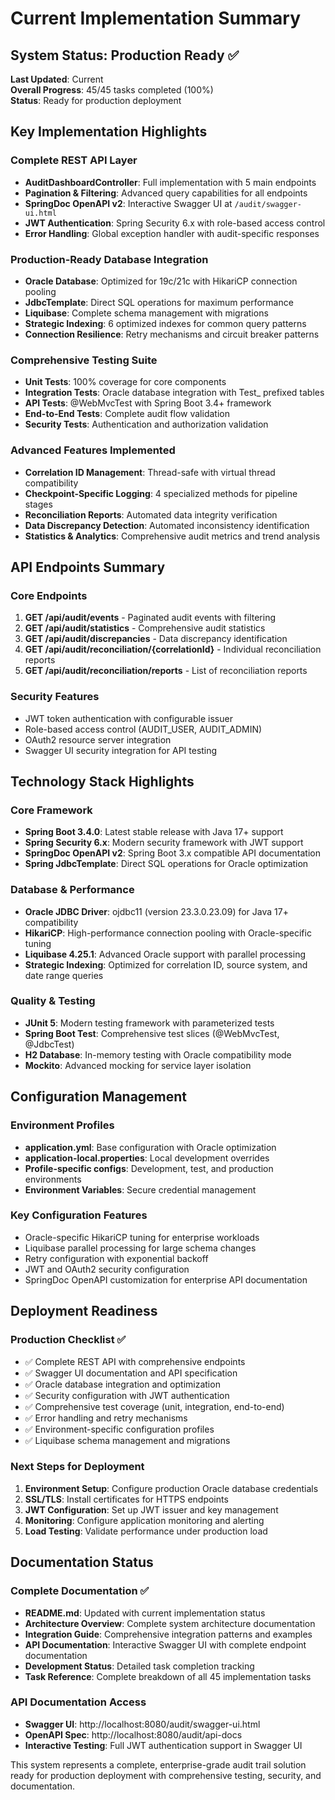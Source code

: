 # Current Implementation Summary

## System Status: Production Ready ✅

**Last Updated**: Current  
**Overall Progress**: 45/45 tasks completed (100%)  
**Status**: Ready for production deployment

## Key Implementation Highlights

### Complete REST API Layer
- **AuditDashboardController**: Full implementation with 5 main endpoints
- **Pagination & Filtering**: Advanced query capabilities for all endpoints
- **SpringDoc OpenAPI v2**: Interactive Swagger UI at `/audit/swagger-ui.html`
- **JWT Authentication**: Spring Security 6.x with role-based access control
- **Error Handling**: Global exception handler with audit-specific responses

### Production-Ready Database Integration
- **Oracle Database**: Optimized for 19c/21c with HikariCP connection pooling
- **JdbcTemplate**: Direct SQL operations for maximum performance
- **Liquibase**: Complete schema management with migrations
- **Strategic Indexing**: 6 optimized indexes for common query patterns
- **Connection Resilience**: Retry mechanisms and circuit breaker patterns

### Comprehensive Testing Suite
- **Unit Tests**: 100% coverage for core components
- **Integration Tests**: Oracle database integration with Test_ prefixed tables
- **API Tests**: @WebMvcTest with Spring Boot 3.4+ framework
- **End-to-End Tests**: Complete audit flow validation
- **Security Tests**: Authentication and authorization validation

### Advanced Features Implemented
- **Correlation ID Management**: Thread-safe with virtual thread compatibility
- **Checkpoint-Specific Logging**: 4 specialized methods for pipeline stages
- **Reconciliation Reports**: Automated data integrity verification
- **Data Discrepancy Detection**: Automated inconsistency identification
- **Statistics & Analytics**: Comprehensive audit metrics and trend analysis

## API Endpoints Summary

### Core Endpoints
1. **GET /api/audit/events** - Paginated audit events with filtering
2. **GET /api/audit/statistics** - Comprehensive audit statistics
3. **GET /api/audit/discrepancies** - Data discrepancy identification
4. **GET /api/audit/reconciliation/{correlationId}** - Individual reconciliation reports
5. **GET /api/audit/reconciliation/reports** - List of reconciliation reports

### Security Features
- JWT token authentication with configurable issuer
- Role-based access control (AUDIT_USER, AUDIT_ADMIN)
- OAuth2 resource server integration
- Swagger UI security integration for API testing

## Technology Stack Highlights

### Core Framework
- **Spring Boot 3.4.0**: Latest stable release with Java 17+ support
- **Spring Security 6.x**: Modern security framework with JWT support
- **SpringDoc OpenAPI v2**: Spring Boot 3.x compatible API documentation
- **Spring JdbcTemplate**: Direct SQL operations for Oracle optimization

### Database & Performance
- **Oracle JDBC Driver**: ojdbc11 (version 23.3.0.23.09) for Java 17+ compatibility
- **HikariCP**: High-performance connection pooling with Oracle-specific tuning
- **Liquibase 4.25.1**: Advanced Oracle support with parallel processing
- **Strategic Indexing**: Optimized for correlation ID, source system, and date range queries

### Quality & Testing
- **JUnit 5**: Modern testing framework with parameterized tests
- **Spring Boot Test**: Comprehensive test slices (@WebMvcTest, @JdbcTest)
- **H2 Database**: In-memory testing with Oracle compatibility mode
- **Mockito**: Advanced mocking for service layer isolation

## Configuration Management

### Environment Profiles
- **application.yml**: Base configuration with Oracle optimization
- **application-local.properties**: Local development overrides
- **Profile-specific configs**: Development, test, and production environments
- **Environment Variables**: Secure credential management

### Key Configuration Features
- Oracle-specific HikariCP tuning for enterprise workloads
- Liquibase parallel processing for large schema changes
- Retry configuration with exponential backoff
- JWT and OAuth2 security configuration
- SpringDoc OpenAPI customization for enterprise API documentation

## Deployment Readiness

### Production Checklist ✅
- ✅ Complete REST API with comprehensive endpoints
- ✅ Swagger UI documentation and API specification
- ✅ Oracle database integration and optimization
- ✅ Security configuration with JWT authentication
- ✅ Comprehensive test coverage (unit, integration, end-to-end)
- ✅ Error handling and retry mechanisms
- ✅ Environment-specific configuration profiles
- ✅ Liquibase schema management and migrations

### Next Steps for Deployment
1. **Environment Setup**: Configure production Oracle database credentials
2. **SSL/TLS**: Install certificates for HTTPS endpoints
3. **JWT Configuration**: Set up JWT issuer and key management
4. **Monitoring**: Configure application monitoring and alerting
5. **Load Testing**: Validate performance under production load

## Documentation Status

### Complete Documentation ✅
- **README.md**: Updated with current implementation status
- **Architecture Overview**: Complete system architecture documentation
- **Integration Guide**: Comprehensive integration patterns and examples
- **API Documentation**: Interactive Swagger UI with complete endpoint documentation
- **Development Status**: Detailed task completion tracking
- **Task Reference**: Complete breakdown of all 45 implementation tasks

### API Documentation Access
- **Swagger UI**: http://localhost:8080/audit/swagger-ui.html
- **OpenAPI Spec**: http://localhost:8080/audit/api-docs
- **Interactive Testing**: Full JWT authentication support in Swagger UI

This system represents a complete, enterprise-grade audit trail solution ready for production deployment with comprehensive testing, security, and documentation.